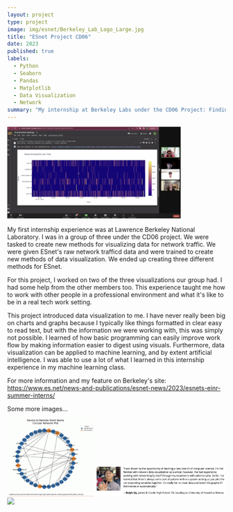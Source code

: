 ```yaml
---
layout: project
type: project
image: img/esnet/Berkeley_Lab_Logo_Large.jpg
title: "ESnet Project CD06"
date: 2023
published: true
labels:
  - Python
  - Seaborn
  - Pandas
  - Matplotlib
  - Data Visualization
  - Network
summary: "My internship at Berkeley Labs under the CD06 Project: Finding New Data Visualizations for ESnet’s Network Flow Data. Involved data management, modelling, and visualization."
---
```


<div class="text-center p-4">
  <img width="400px" src="../img/esnet/zoom.jpg" class="img-thumbnail" >
</div>

My first internship experience was at Lawrence Berkeley National Laboratory. I was in a group of three under the CD06 project. We were tasked to create new methods for visualizing data for network traffic. We were given ESnet's raw network trafficd data and were trained to create new methods of data visualization. We ended up creating three different methods for ESnet.

For this project, I worked on two of the three visualizations our group had. I had some help from the other members too. This experience taught me how to work with other people in a professional environment and what it's like to be in a real tech work setting.

This project introduced data visualization to me. I have never really been big on charts and graphs because I typically like things formatted in clear easy to read text, but with the information we were working with, this was simply not possible. I learned of how basic programming can easily improve work flow by making information easier to digest using visuals. Furthermore, data visualization can be applied to machine learning, and by extent artificial intelligence. I was able to use a lot of what I learned in this internship experience in my machine learning class.

For more information and my feature on Berkeley's site: https://www.es.net/news-and-publications/esnet-news/2023/esnets-einr-summer-interns/

Some more images...
<div class="text-center p-4">
  <img width="200px" src="../img/esnet/hiveplot.jpg" class="img-thumbnail" >
  <img width="300px" src="../img/esnet/personalstatement.jpg" class="img-thumbnail" >
  <img width="400px" src="../img/esnet/group.jpg" class="img-thumbnail" >
</div>

